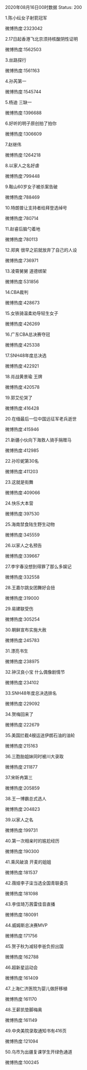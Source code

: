 2020年08月16日00时数据
Status: 200

1.陈小纭女子射箭冠军

微博热度:2323042

2.17日起香港飞北京须持核酸阴性证明

微博热度:1562503

3.丝路探行

微博热度:1561163

4.孙芮第一

微博热度:1545744

5.杨迪 三缺一

微博热度:1396688

6.好听的明子原创拍了拍你

微博热度:1306609

7.赵继伟

微博热度:1264218

8.以家人之名好虐

微博热度:799448

9.鞍山60岁女子被杀案告破

微博热度:788469

10.特朗普让支持者给拜登选绰号

微博热度:780714

11.赵睿后脑勺着地

微博热度:780113

12.郑爽 很早之前就放弃了自己的人设

微博热度:736971

13.凌霄舅舅 道德绑架

微博热度:531856

14.CBA裁判

微博热度:428673

15.女铁骑温柔劝导轻生女子

微博热度:426269

16.广东CBA总决赛夺冠

微博热度:425338

17.SNH48年度总决选

微博热度:422921

18.肖战黄景瑜 王牌

微博热度:420578

19.郭艾伦哭了

微博热度:416428

20.在缅最后一位中国远征军老兵逝世

微博热度:415946

21.新疆小伙向下海救人骑手捐赠马

微博热度:412985

22.孙珍妮第30名

微博热度:411203

23.这就是街舞

微博热度:409066

24.快乐大本营

微博热度:397530

25.海南禁食陆生野生动物

微博热度:345559

26.以家人之名预告

微博热度:339667

27.李宇春没想到得罪了那么多娱记

微博热度:332558

28.王嘉尔跳女团舞好会扭

微博热度:319000

29.易建联受伤

微博热度:305254

30.朝鲜宣布实施大赦

微博热度:245783

31.漂亮书生

微博热度:238975

32.钟汉良小宝 什么偶像剧情节

微博热度:234102

33.SNH48年度总决选排名

微博热度:229092

34.贺梅回来了

微博热度:222679

35.美国拦截4艘运送伊朗石油的油轮

微博热度:215163

36.三胞胎姐妹同时被川大录取

微博热度:211877

37.宋昕冉第三

微博热度:205859

38.王一博霸总式选人

微博热度:204823

39.以家人之名

微博热度:199731

40.第一次相亲时的尴尬经历

微博热度:190300

41.乘风破浪 开麦的姐姐

微博热度:181537

42.薇娅李子柒当选全国青联委员

微博热度:181098

43.李佳琦万茜雷佳音直播

微博热度:180091

44.威姆斯总决赛MVP

微博热度:171756

45.贺子秋为减轻李爸负担出国

微博热度:162788

46.超新星运动会

微博热度:161409

47.上海仁济医院为婴儿做肝移植

微博热度:161170

48.王薪凯垫脚梅奥

微博热度:161149

49.中央美院录取通知书有416页

微博热度:121094

50.乌市为出疆复课学生开绿色通道

微博热度:100245

